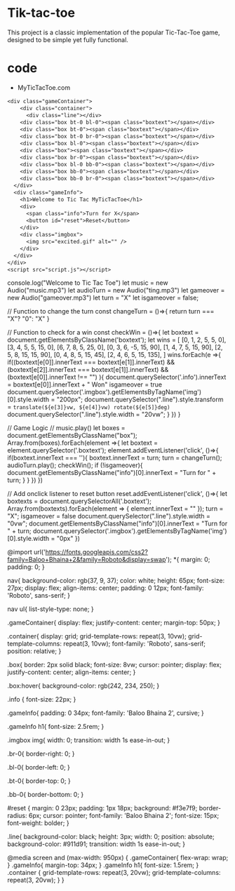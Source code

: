 # Tik-tac-toe
This project is a classic implementation of the popular Tic-Tac-Toe game, designed to be simple yet fully functional.
#  code
<!DOCTYPE html>
<html lang="en">
  <head>
    <meta charset="UTF-8" />
    <meta http-equiv="X-UA-Compatible" content="IE=edge" />
    <meta name="viewport" content="width=device-width, initial-scale=1.0" />
    <title>Tic Tac Toe</title>
    <link rel="stylesheet" href="style.css" />
  </head>
  <body>
    <nav>
      <ul>
        <li>MyTicTacToe.com</li>
      </ul>
    </nav>

    <div class="gameContainer">
        <div class="container">
          <div class="line"></div>
        <div class="box bt-0 bl-0"><span class="boxtext"></span></div>
        <div class="box bt-0"><span class="boxtext"></span></div>
        <div class="box bt-0 br-0"><span class="boxtext"></span></div>
        <div class="box bl-0"><span class="boxtext"></span></div>
        <div class="box"><span class="boxtext"></span></div>
        <div class="box br-0"><span class="boxtext"></span></div>
        <div class="box bl-0 bb-0"><span class="boxtext"></span></div>
        <div class="box bb-0"><span class="boxtext"></span></div>
        <div class="box bb-0 br-0"><span class="boxtext"></span></div>
      </div>
      <div class="gameInfo">
        <h1>Welcome to Tic Tac MyTicTacToe</h1>
        <div>
          <span class="info">Turn for X</span>
          <button id="reset">Reset</button>
        </div>
        <div class="imgbox">
          <img src="excited.gif" alt="" />
        </div>
      </div>
    </div>
    <script src="script.js"></script>
  </body>
</html>


console.log("Welcome to Tic Tac Toe")
let music = new Audio("music.mp3")
let audioTurn = new Audio("ting.mp3")
let gameover = new Audio("gameover.mp3")
let turn = "X"
let isgameover = false;

// Function to change the turn
const changeTurn = ()=>{
    return turn === "X"? "0": "X"
}

// Function to check for a win
const checkWin = ()=>{
    let boxtext = document.getElementsByClassName('boxtext');
    let wins = [
        [0, 1, 2, 5, 5, 0],
        [3, 4, 5, 5, 15, 0],
        [6, 7, 8, 5, 25, 0],
        [0, 3, 6, -5, 15, 90],
        [1, 4, 7, 5, 15, 90],
        [2, 5, 8, 15, 15, 90],
        [0, 4, 8, 5, 15, 45],
        [2, 4, 6, 5, 15, 135],
    ]
    wins.forEach(e =>{
        if((boxtext[e[0]].innerText === boxtext[e[1]].innerText) && (boxtext[e[2]].innerText === boxtext[e[1]].innerText) && (boxtext[e[0]].innerText !== "") ){
            document.querySelector('.info').innerText = boxtext[e[0]].innerText + " Won"
            isgameover = true
            document.querySelector('.imgbox').getElementsByTagName('img')[0].style.width = "200px";
            document.querySelector(".line").style.transform = `translate(${e[3]}vw, ${e[4]}vw) rotate(${e[5]}deg)`
            document.querySelector(".line").style.width = "20vw";
        }
    })
}

// Game Logic
// music.play()
let boxes = document.getElementsByClassName("box");
Array.from(boxes).forEach(element =>{
    let boxtext = element.querySelector('.boxtext');
    element.addEventListener('click', ()=>{
        if(boxtext.innerText === ''){
            boxtext.innerText = turn;
            turn = changeTurn();
            audioTurn.play();
            checkWin();
            if (!isgameover){
                document.getElementsByClassName("info")[0].innerText  = "Turn for " + turn;
            } 
        }
    })
})

// Add onclick listener to reset button
reset.addEventListener('click', ()=>{
    let boxtexts = document.querySelectorAll('.boxtext');
    Array.from(boxtexts).forEach(element => {
        element.innerText = ""
    });
    turn = "X"; 
    isgameover = false
    document.querySelector(".line").style.width = "0vw";
    document.getElementsByClassName("info")[0].innerText  = "Turn for " + turn;
    document.querySelector('.imgbox').getElementsByTagName('img')[0].style.width = "0px"
})

@import url('https://fonts.googleapis.com/css2?family=Baloo+Bhaina+2&family=Roboto&display=swap');
*{
    margin: 0;
    padding: 0;
}

nav{
    background-color: rgb(37, 9, 37);
    color: white;
    height: 65px;
    font-size: 27px;
    display: flex;
    align-items: center;
    padding: 0 12px;
    font-family: 'Roboto', sans-serif;
}

nav ul{
    list-style-type: none;
}

.gameContainer{ 
    display: flex;
    justify-content: center;
    margin-top: 50px;
}

.container{
    display: grid;
    grid-template-rows: repeat(3, 10vw);
    grid-template-columns: repeat(3, 10vw);
    font-family: 'Roboto', sans-serif;
    position: relative;
}

.box{
    border: 2px solid black;
    font-size: 8vw;
    cursor: pointer;
    display: flex;
    justify-content: center;
    align-items: center;
}

.box:hover{
    background-color: rgb(242, 234, 250);
}

.info {
    font-size: 22px;
}

.gameInfo{
    padding: 0 34px;
    font-family: 'Baloo Bhaina 2', cursive;
}

.gameInfo h1{
    font-size: 2.5rem;
}

.imgbox img{
    width: 0;
    transition: width 1s ease-in-out;
}

.br-0{
    border-right: 0;
}

.bl-0{
    border-left: 0;
}

.bt-0{
    border-top: 0;
}

.bb-0{
    border-bottom: 0;
}

#reset {
    margin: 0 23px;
    padding: 1px 18px;
    background: #f3e7f9;
    border-radius: 6px;
    cursor: pointer;
    font-family: 'Baloo Bhaina 2';
    font-size: 15px;
    font-weight: bolder;
}

.line{
    background-color: black;
    height: 3px;
    width: 0;
    position: absolute;
    background-color: #911d91;
    transition: width 1s ease-in-out;
}

@media screen and (max-width: 950px)
{
    .gameContainer{
        flex-wrap: wrap;
    }
    .gameInfo{
        margin-top: 34px;
    }
    .gameInfo h1{
        font-size: 1.5rem;
    }
    .container { 
        grid-template-rows: repeat(3, 20vw);
        grid-template-columns: repeat(3, 20vw);
    }
}
